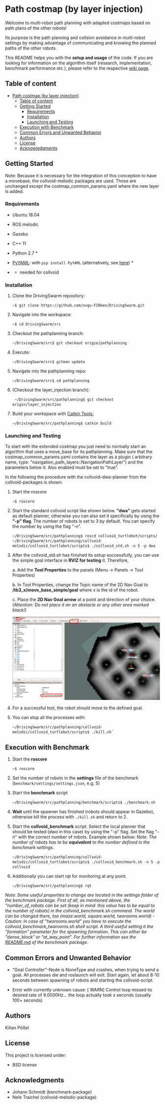 # Path costmap (by layer injection)
Welcome to multi-robot path planning with adapted costmaps based on path plans of the other robots! 

Its purpose is the path planning and collsion avoidance in multi-robot settings by making advantage of communicating and knowing the planned paths of the other robots.

This README helps you with the **setup and usage** of the code. If you are looking for information on the algorithm itself (research, implementation, benchmark performance etc.), please refer to the respective [wiki page](https://github.com/ovgu-FINken/multi_robot_path_planning/wiki/Implemented-Algorithms:-Collvoid).

## Table of content
- [Path costmap (by layer injection)](#path-costmap-by-layer-injection)
  - [Table of content](#table-of-content)
  - [Getting Started](#getting-started)
    - [Requirements](#requirements)
    - [Installation](#installation)
    - [Launching and Testing](#launching-and-testing)
  - [Execution with Benchmark](#execution-with-benchmark)
  - [Common Errors and Unwanted Behavior](#common-errors-and-unwanted-behavior)
  - [Authors](#authors)
  - [License](#license)
  - [Acknowledgments](#acknowledgments)
  
## Getting Started  

Note: Because it is necessary for the integration of this conception to have a movebase, the collvoid-melodic packages are used. Those are unchanged except the costmap_common_params.yaml where the new layer is added.

### Requirements
- Ubuntu 18.04
- ROS melodic
- Gazebo
- C++ 11

- Python 2.7 *
- [PyYAML](https://pypi.org/project/PyYAML/): with `pip install PyYAML` (alternatively, see [here](https://pyyaml.org/wiki/PyYAML)) *

* - needed for collvoid

### Installation

 1. Clone the DrivingSwarm repository: 
      ```
      ~$ git clone https://github.com/ovgu-FINken/DrivingSwarm.git
      ```

  2. Navigate into the workspace: 
      ```
      ~$ cd DrivingSwarm/src
      ```

  3. Checkout the pathplanning branch:
      ```
      ~/DrivingSwarm/src$ git checkout origin/pathplanning 
      ```

  4. Execute:
      ```
      ~/DrivingSwarm/src$ gitman update
      ```

  5. Navigate into the pathplanning repo: 
      ```
      ~/DrivingSwarm/src$ cd pathplanning
      ```

  6. (Checkout the layer_injection branch): 
      ```
       ~/DrivingSwarm/src/pathplanning$ git checkout origin/layer_injection
      ```

  7. Build your workspace with [Catkin Tools: ](https://catkin-tools.readthedocs.io/en/latest/verbs/catkin_build.html)
      ```
      ~/DrivingSwarm/src/pathplanning$ catkin build
      ```

### Launching and Testing

To start with the extended costmap you just need to normally start an algorithm that uses a move_base for its pathplanning. Make sure that the costmap_common_params.yaml contains the layer as a plugin ( arbitrary name, type: "navigation_path_layers::NavigationPathLayer") and the parameters below it. Also enabled must be set to "true". 

In the following the procedure with the collvoid-dwa-planner from the collvoid-packages is shown.

1. Start the roscore
   ```
   ~$ roscore
   ```

2. Start the standard collvoid script like shown below. **"dwa"** gets started as default planner, otherwise you can also set it specifically by using the **"-p" flag**. The number of robots is set to 3 by default. You can specify the number by using the flag "-n".

    ```
    ~/DrivingSwarm/src/pathplanning$ roscd collvoid_turtlebot/scripts/
    ~/DrivingSwarm/src/pathplanning/collvoid-melodic/collvoid_turtlebot/scripts$ ./collvoid_std.sh -n 5 -p dwa                                                                                                                                  
    ```

3. After the collvoid_std.sh has finished its setup successfully, you can use the simple goal interface in **RVIZ for testing** it.
   Therefore,

   a. Add the **Tool Properties** to the panels (Menu -> Panels -> Tool Properties)

   b. In Tool Properties, change the Topic name of the 2D Nav Goal to **/tb3_x/move_base_simple/goal**
   where x is the id of the robot.

   c. Place the **2D Nav Goal arrow** at a point and direction of your choice.
   *(Attention: Do not place it on an obstacle or any other area marked black!)*

    ![Image](/collvoid-melodic/res/ScreenshotRVIZ_edited.png)

4.  For a successful test, the robot should move to the defined goal.

5.  You can stop all the processes with:
    ```
    ~/DrivingSwarm/src/pathplanning/collvoid-melodic/collvoid_turtlebot/scripts$ ./kill.sh`
    ```

## Execution with Benchmark

1. Start the **roscore**
   ```
   ~$ roscore
   ```

2. Set the number of robots in the **settings** file of the benchmark (`benchmark/settings/settings.json`, e.g. 5)

3. Start the **benchmark** script
    ```
    ~/DrivingSwarm/src/pathplanning/benchmark/scripts$ ./benchmark.sh
    ```

4. **Wait** until the spawner has finished (robots should appear in Gazebo), otherwise kill the process with `./kill.sh` and return to 2.

5. Start the **collvoid_benchmark** script. Select the local planner that should be tested (*dwa* in this case) by using the "-p" flag. 
   Set the flag "-n" with the correct number of robots. Example shown below:
    *Note: The number of robots has to be **equivalent** to the number defined in the benchmark settings.* 
    
    ```
    ~/DrivingSwarm/src/pathplanning/collvoid-melodic/collvoid_turtlebot/scripts$ ./collvoid_benchmark.sh -n 5 -p collvoid
    ```
    
6. Additionally you can start rqt for monitoring at any point.
      ```
      ~/DrivingSwarm/src/pathplanning$ rqt
      ```
      
*Note: Some useful properties to change are located in the settings folder of the benchmark package. First of all, as mentioned above, the "number_of_robots can be set (keep in mind: this value has to be equal to the number of robots) in the collvoid_benchmark.sh command. The world can be changed there, too (maze.world, square.world, tworooms.world) - Caution: in case of "tworooms.world" you have to execute the collvoid_benchmark_tworooms.sh shell script. A third useful setting it the "formation" parameter for the spawning formation. This can either be "dense_block" or "at_way_point". For further information see the [README.md](https://github.com/ovgu-FINken/multi_robot_path_planning/blob/layer_injection/benchmark/README.md) of the benchmark package.*

## Common Errors and Unwanted Behavior

- "Goal Controller"-Node is NoneType and crashes, when trying to send a goal. All processes die and roslaunch will exit. Start again, let about 8-10 seconds between spawning of robots and starting the collvoid-script.
  
- Error with currently unknown cause:  [ WARN] Control loop missed its desired rate of 9.0000Hz... the loop actually took x seconds (usually 100+ seconds)
  
## Authors
Kilian Pößel


## License
This project is licensed under:
- BSD license 

## Acknowledgments
- Johann Schmidt (benchmark-package)
- Nele Traichel (collvoid-melodic-package)
